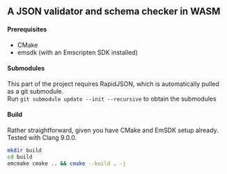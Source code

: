 ## A JSON validator and schema checker in WASM

#### Prerequisites
- CMake
- emsdk (with an Emscripten SDK installed)

#### Submodules

This part of the project requires RapidJSON, which is automatically pulled as a git submodule.  
Run `git submodule update --init --recursive` to obtain the submodules

#### Build

Rather straightforward, given you have CMake and EmSDK setup already. Tested with Clang 9.0.0.
```sh
mkdir build
cd build
emcmake cmake .. && cmake --build . -j
```